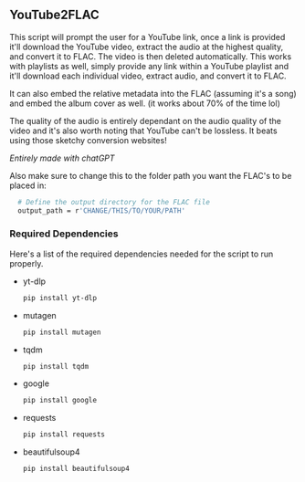 <!-- GETTING STARTED -->
## YouTube2FLAC

This script will prompt the user for a YouTube link, once a link is provided it'll download the YouTube video, extract the audio at the highest quality, and convert it to FLAC. The video is then deleted automatically. 
This works with playlists as well, simply provide any link within a YouTube playlist and it'll download each individual video, extract audio, and convert it to FLAC.

It can also embed the relative metadata into the FLAC (assuming it's a song) and embed the album cover as well. (it works about 70% of the time lol)

The quality of the audio is entirely dependant on the audio quality of the video and it's also worth noting that YouTube can't be lossless. It beats using those sketchy conversion websites! 

*Entirely made with chatGPT*

Also make sure to change this to the folder path you want the FLAC's to be placed in:
```sh
  # Define the output directory for the FLAC file
  output_path = r'CHANGE/THIS/TO/YOUR/PATH'
  ```

### Required Dependencies

Here's a list of the required dependencies needed for the script to run properly.
* yt-dlp
  ```sh
  pip install yt-dlp
  ```
* mutagen
  ```sh
  pip install mutagen
  ```
* tqdm
  ```sh
  pip install tqdm
  ```
* google
  ```sh
  pip install google
  ```
* requests
  ```sh
  pip install requests
  ```
* beautifulsoup4
  ```sh
  pip install beautifulsoup4
  ```
  
  
  
  
  
